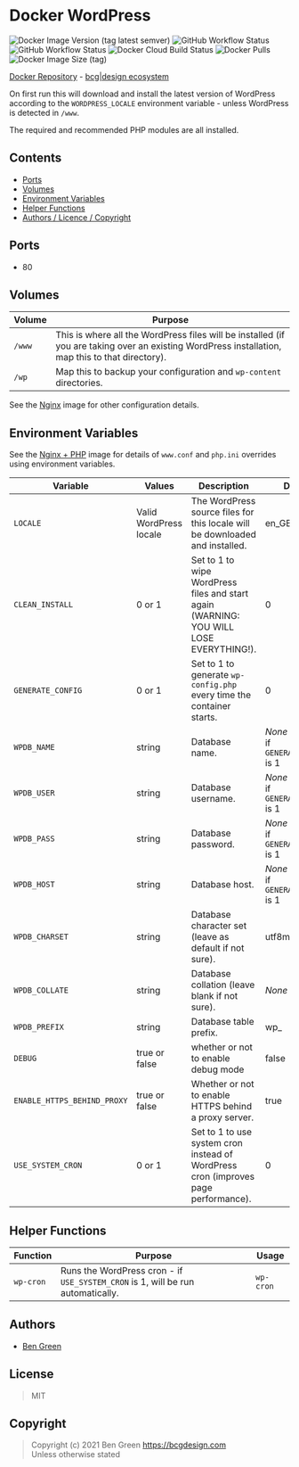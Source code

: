 # Docker WordPress

![Docker Image Version (tag latest semver)](https://img.shields.io/docker/v/bcgdesign/wordpress/latest) ![GitHub Workflow Status](https://img.shields.io/github/workflow/status/bencgreen/docker-wordpress/7.3?label=github+7.3) ![GitHub Workflow Status](https://img.shields.io/github/workflow/status/bencgreen/docker-wordpress/7.4?label=github+7.4) ![Docker Cloud Build Status](https://img.shields.io/docker/cloud/build/bcgdesign/wordpress?label=docker) ![Docker Pulls](https://img.shields.io/docker/pulls/bcgdesign/wordpress?label=pulls) ![Docker Image Size (tag)](https://img.shields.io/docker/image-size/bcgdesign/wordpress/latest?label=size)

[Docker Repository](https://hub.docker.com/r/bcgdesign/wordpress) - [bcg|design ecosystem](https://github.com/bencgreen/docker)

On first run this will download and install the latest version of WordPress according to the `WORDPRESS_LOCALE` environment variable - unless WordPress is detected in `/www`.

The required and recommended PHP modules are all installed.

## Contents

* [Ports](#ports)
* [Volumes](#volumes)
* [Environment Variables](#environment-variables)
* [Helper Functions](#helper-functions)
* [Authors / Licence / Copyright](#authors)

## Ports

* 80

## Volumes

| Volume | Purpose                                                                                                                                          |
| ------ | ------------------------------------------------------------------------------------------------------------------------------------------------ |
| `/www` | This is where all the WordPress files will be installed (if you are taking over an existing WordPress installation, map this to that directory). |
| `/wp`  | Map this to backup your configuration and `wp-content` directories.                                                                              |

See the [Nginx](https://github.com/bencgreen/docker-nginx) image for other configuration details.

## Environment Variables

See the [Nginx + PHP](https://github.com/bencgreen/docker-nginx-php) image for details of `www.conf` and `php.ini` overrides using environment variables.

| Variable                    | Values                 | Description                                                                            | Default                                     |
| --------------------------- | ---------------------- | -------------------------------------------------------------------------------------- | ------------------------------------------- |
| `LOCALE`                    | Valid WordPress locale | The WordPress source files for this locale will be downloaded and installed.           | en_GB                                       |
| `CLEAN_INSTALL`             | 0 or 1                 | Set to 1 to wipe WordPress files and start again (WARNING: YOU WILL LOSE EVERYTHING!). | 0                                           |
| `GENERATE_CONFIG`           | 0 or 1                 | Set to 1 to generate `wp-config.php` every time the container starts.                  | 0                                           |
| `WPDB_NAME`                 | string                 | Database name.                                                                         | *None* - required if `GENERATE_CONFIG` is 1 |
| `WPDB_USER`                 | string                 | Database username.                                                                     | *None* - required if `GENERATE_CONFIG` is 1 |
| `WPDB_PASS`                 | string                 | Database password.                                                                     | *None* - required if `GENERATE_CONFIG` is 1 |
| `WPDB_HOST`                 | string                 | Database host.                                                                         | *None* - required if `GENERATE_CONFIG` is 1 |
| `WPDB_CHARSET`              | string                 | Database character set (leave as default if not sure).                                 | utf8mb4                                     |
| `WPDB_COLLATE`              | string                 | Database collation (leave blank if not sure).                                          | *None*                                      |
| `WPDB_PREFIX`               | string                 | Database table prefix.                                                                 | wp_                                         |
| `DEBUG`                     | true or false          | whether or not to enable debug mode                                                    | false                                       |
| `ENABLE_HTTPS_BEHIND_PROXY` | true or false          | Whether or not to enable HTTPS behind a proxy server.                                  | true                                        |
| `USE_SYSTEM_CRON`           | 0 or 1                 | Set to 1 to use system cron instead of WordPress cron (improves page performance).     | 0                                           |

## Helper Functions

| Function  | Purpose                                                                         | Usage     |
| --------- | ------------------------------------------------------------------------------- | --------- |
| `wp-cron` | Runs the WordPress cron - if `USE_SYSTEM_CRON` is 1, will be run automatically. | `wp-cron` |

## Authors

* [Ben Green](https://github.com/bencgreen)

## License

> MIT

## Copyright

> Copyright (c) 2021 Ben Green <https://bcgdesign.com>  
> Unless otherwise stated
